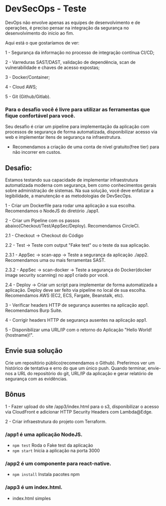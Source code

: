 # DevSecOps - Teste
DevOps não envolve apenas as equipes de desenvolvimento e de operações, é preciso pensar na integração da segurança no desenvolvimento do inicio ao fim.

Aqui está o que gostaríamos de ver:

1 - Segurança da informação no processo de integração contínua CI/CD;

2 - Varreduras SAST/DAST, validação de dependência, scan de vulnerabilidade e chaves de acesso expostas;

3 - Docker/Container;

4 - Cloud AWS;

5 - Git (Github/Gitlab).

### Para o desafio você é livre para utilizar as ferramentas que fique confortável para você.

Seu desafio é criar um pipeline para implementação da aplicação com processos de segurança de forma automatizada, disponibilizar acesso via web e implementar itens de segurança na infraestrutura.

* Recomendamos a criação de uma conta de nível gratuito(free tier) para não incorrer em custos.

## Desafio:

Estamos testando sua capacidade de implementar infraestrutura automatizada moderna com segurança, bem como conhecimentos gerais sobre administração de sistemas. Na sua solução, você deve enfatizar a legibilidade, a manutenção e as metodologias de DevSecOps.

1 - Criar um Dockerfile para rodar uma aplicação a sua escolha. Recomendamos o NodeJS do diretório ./app1.

2 - Criar um Pipeline com os passos abaixo(Checkout/Test/AppSec/Deploy). Recomendamos CircleCI.

2.1 - Checkout -> Checkout do Código

2.2 - Test -> Teste com output "Fake test" ou o teste da sua aplicação.

2.3.1 - AppSec -> scan-app -> Teste a segurança da aplicação ./app2. Recomendamos uma ou mais ferramentas SAST.

2.3.2 - AppSec -> scan-docker -> Teste a segurança do Docker(docker image security scanning) no app1 criado por você.

2.4 - Deploy -> Criar um script para implementar de forma automatizada a aplicação. Deploy deve ser feito via pipeline no local de sua escolha. Recomendamos AWS (EC2, ECS, Fargate, Beanstalk, etc).

3 - Verificar headers HTTP de segurança ausentes na aplicação app1. Recomendamos Burp Suite.

4 - Corrigir headers HTTP de segurança ausentes na aplicação app1.

5 - Disponibilizar uma URL/IP com o retorno do Aplicação "Hello World! {hostname}!".

## Envie sua solução
Crie um repositório público(recomendamos o Github). Preferimos ver um histórico de tentativa e erro do que um único push. Quando terminar, envie-nos a URL do repositório do git, URL/IP da aplicação e gerar relatório de segurança com as evidências.

## Bônus
1 - Fazer upload do site /app3/index.html para o s3, disponibilizar o acesso via CloudFront e adicionar HTTP Security Headers com Lambda@Edge.

2 - Criar infraestrutura do projeto com Terraform.

### /app1 é uma aplicação NodeJS.

- `npm test` Roda o Fake test da aplicação
- `npm start` Inicia a aplicação na porta 3000

### /app2 é um componente para react-native.

- `npm install` Instala pacotes npm

### /app3 é um index.html.

- index.html simples